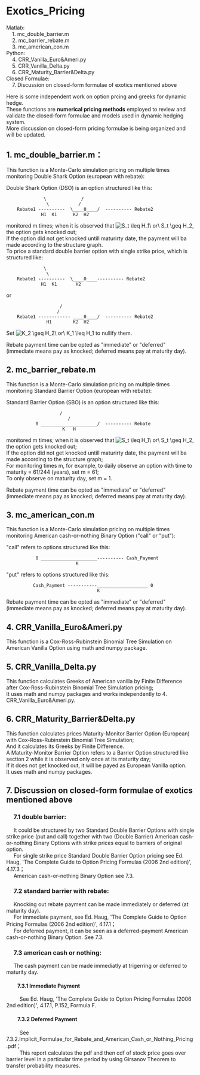 # Exotics_Pricing  


Matlab:  
&#160;&#160;&#160;&#160;1. mc_double_barrier.m  
&#160;&#160;&#160;&#160;2. mc_barrier_rebate.m  
&#160;&#160;&#160;&#160;3. mc_american_con.m  
Python:  
&#160;&#160;&#160;&#160;4. CRR_Vanilla_Euro&Ameri.py  
&#160;&#160;&#160;&#160;5. CRR_Vanilla_Delta.py  
&#160;&#160;&#160;&#160;6. CRR_Maturity_Barrier&Delta.py  
Closed Formulae:  
&#160;&#160;&#160;&#160;7. Discussion on closed-form formulae of exotics mentioned above  

Here is some independent work on option prcing and greeks for dynamic hedge.  
These functions are **numerical pricing methods** employed to review and validate the closed-form formulae and models used in dynamic hedging system.  
More discussion on closed-form pricing formulae is being organized and will be updated.

## **1. mc_double_barrier.m：**

This function is a Monte-Carlo simulation pricing on multiple times monitoring Double Shark Option (european with rebate):  
    
Double Shark Option (DSO) is an option structured like this:  
					                
			      \	            /  
			       \           /  
	    Rebate1 ----------  \____0____/  ---------- Rebate2  
			     H1  K1      K2  H2  
	
monitored m times; when it is observed that <img src="https://latex.codecogs.com/gif.latex?S_t&space;\leq&space;H_1\&space;or\&space;S_t&space;\geq&space;H_2" title="S_t \leq H_1\ or\ S_t \geq H_2" />, the option gets knocked out;  
If the option did not get knocked untill maturirty date, the payment will ba made according to the structure graph.  
To price a standard double barrier option with single strike price, which is structured like:  
					                
			      \			
			       \          
	    Rebate1 ----------  \____0____---------- Rebate2  
			     H1  K1       H2  
						 
or  
						                
					    /  
					   /  
	    Rebate1 ------------ ____0____/  ---------- Rebate2  
			       H1        K2  H2  
						
Set <img src="https://latex.codecogs.com/gif.latex?K_2&space;\geq&space;H_2\&space;or\&space;K_1&space;\leq&space;H_1" title="K_2 \geq H_2\ or\ K_1 \leq H_1" /> to nullify them.  

Rebate payment time can be opted as "immediate" or "deferred" (immediate means pay as knocked; deferred means pay at maturity day).  
    
## **2. mc_barrier_rebate.m**

This function is a Monte-Carlo simulation pricing on multiple times monitoring Standard Barrier Option (european with rebate):  
    
Standard Barrier Option (SBO) is an option structured like this:  
    
					    /  
				           /  
	           0 _____________________/  ---------- Rebate  
				         K   H  
    
monitored m times; when it is observed that <img src="https://latex.codecogs.com/gif.latex?S_t&space;\leq&space;H_1\&space;or\&space;S_t&space;\geq&space;H_2" title="S_t \leq H_1\ or\ S_t \geq H_2" />, the option gets knocked out;  
If the option did not get knocked untill maturirty date, the payment will ba made according to the structure graph;  
For monitoring times m, for example, to daily observe an option with time to maturity = 61/244 (years), set m = 61;  
To only observe on maturity day, set m = 1.  

Rebate payment time can be opted as "immediate" or "deferred" (immediate means pay as knocked; deferred means pay at maturity day).  

## **3. mc_american_con.m**
    
This function is a Monte-Carlo simulation pricing on multiple times monitoring American cash-or-nothing Binary Option ("call" or "put"):  
    
"call" refers to options structured like this:  
    
	           0 _____________________---------- Cash_Payment  
			                  K  
    
"put" refers to options structured like this:  
    
              Cash_Payment -----------___________________ 0  
                                      K  
    
Rebate payment time can be opted as "immediate" or "deferred" (immediate means pay as knocked; deferred means pay at maturity day).  
    
## **4. CRR_Vanilla_Euro&Ameri.py**

This function is a Cox-Ross-Rubinstein Binomial Tree Simulation on American Vanilla Option using math and numpy package.  

## **5. CRR_Vanilla_Delta.py**

This function calculates Greeks of American vanilla by Finite Difference after Cox-Ross-Rubinstein Binomial Tree Simulation pricing;  
It uses math and numpy packages and works independently to 4. CRR_Vanilla_Euro&Ameri.py.  

## **6. CRR_Maturity_Barrier&Delta.py**

This function calculates prices Maturity-Monitor Barrier Option (European) with Cox-Ross-Rubinstein Binomial Tree Simulation;  
And it calculates its Greeks by Finite Difference.  
A Maturity-Monitor Barrier Option refers to a Barrier Option structured like section 2 while it is observed only once at its maturity day;  
If it does not get knocked out, it will be payed as European Vanilla option.  
It uses math and numpy packages.  
    
## **7. Discussion on closed-form formulae of exotics mentioned above**

### &#160;&#160;&#160;&#160; **7.1 double barrier:**  
&#160;&#160;&#160;&#160; It could be structured by two Standard Double Barrier Options with single strike price (put and call) together with two (Double Barrier) American cash-or-nothing Binary Options with strike prices equal to barriers of original option.  
&#160;&#160;&#160;&#160; For single strike price Standard Double Barrier Option pricing see Ed. Haug, 'The Complete Guide to Option Pricing Formulas (2006 2nd edition)', 4.17.3；  
&#160;&#160;&#160;&#160; American cash-or-nothing Binary Option see 7.3.  
        
	
### &#160;&#160;&#160;&#160; **7.2 standard barrier with rebate:**
&#160;&#160;&#160;&#160; Knocking out rebate payment can be made immediately or deferred (at maturity day).  
&#160;&#160;&#160;&#160; For immediate payment, see Ed. Haug, 'The Complete Guide to Option Pricing Formulas (2006 2nd edition)', 4.17.1；  
&#160;&#160;&#160;&#160; For deferred payment, it can be seen as a deferred-payment American cash-or-nothing Binary Option. See 7.3.
        
### &#160;&#160;&#160;&#160; **7.3 american cash or nothing:**
&#160;&#160;&#160;&#160; The cash payment can be made immediatly at trigerring or deferred to maturity day.  
#### &#160;&#160;&#160;&#160;&#160;&#160;&#160;&#160; **7.3.1 Immediate Payment**
&#160;&#160;&#160;&#160;&#160;&#160;&#160;&#160; See Ed. Haug, 'The Complete Guide to Option Pricing Formulas (2006 2nd edition)', 4.17.1, P.152, Formula F.
#### &#160;&#160;&#160;&#160;&#160;&#160;&#160;&#160; **7.3.2 Deferred Payment**
&#160;&#160;&#160;&#160;&#160;&#160;&#160;&#160; See 7.3.2.Implicit_Formulae_for_Rebate_and_American_Cash_or_Nothing_Pricing.pdf；  
&#160;&#160;&#160;&#160;&#160;&#160;&#160;&#160; This report calculates the pdf and then cdf of stock price goes over barrier level in a particular time period by using Girsanov Theorem to transfer probability measures.



